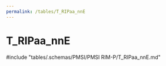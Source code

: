 ```yaml
---
permalink: /tables/T_RIPaa_nnE
---
```

# T_RIPaa_nnE
<!-- SPDX-License-Identifier: MPL-2.0 -->

<!-- ATTENTION : Ne pas supprimer ou modifier la ligne ci-dessous -->
#include "tables/.schemas/PMSI/PMSI RIM-P/T_RIPaa_nnE.md"
<!-- ATTENTION : Ne pas supprimer ou modifier la ligne ci-dessus -->
